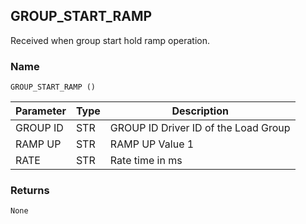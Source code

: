 ## GROUP\_START\_RAMP

Received when group start hold ramp operation.

### Name

`GROUP_START_RAMP ()`

| Parameter | Type | Description                          |
| --------- | ---- | ------------------------------------ |
| GROUP ID  | STR  | GROUP ID Driver ID of the Load Group |
| RAMP UP   | STR  | RAMP UP Value 1                      |
| RATE      | STR  | Rate time in ms                      |

### Returns

`None`
